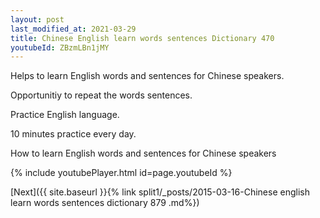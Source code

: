 ```yaml
---
layout: post
last_modified_at: 2021-03-29
title: Chinese English learn words sentences Dictionary 470 
youtubeId: ZBzmLBn1jMY
---
```

 
 
Helps to learn English words and sentences for Chinese speakers.

Opportunitiy to repeat the words sentences. 

Practice English language. 
 
10 minutes practice every day. 
 
How to learn English words and sentences for Chinese speakers 
 
{% include youtubePlayer.html id=page.youtubeId %}
 
 
[Next]({{ site.baseurl }}{% link  split1/_posts/2015-03-16-Chinese english learn words sentences dictionary 879 .md%})
 
